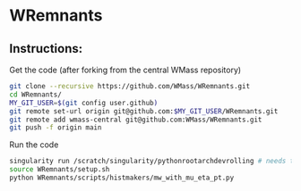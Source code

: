 # WRemnants

## Instructions:

Get the code (after forking from the central WMass repository)
```bash
git clone --recursive https://github.com/WMass/WRemnants.git
cd WRemnants/
MY_GIT_USER=$(git config user.github)
git remote set-url origin git@github.com:$MY_GIT_USER/WRemnants.git
git remote add wmass-central git@github.com:WMass/WRemnants.git
git push -f origin main
```

Run the code
```bash
singularity run /scratch/singularity/pythonrootarchdevrolling # needs to be on lxplus8s10
source WRemnants/setup.sh
python WRemnants/scripts/histmakers/mw_with_mu_eta_pt.py
```

